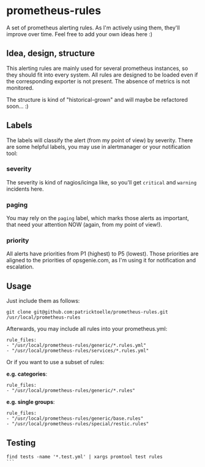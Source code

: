 # prometheus-rules

A set of prometheus alerting rules. As I'm actively using them, they'll improve over time. Feel free to add your own ideas here :)

## Idea, design, structure

This alerting rules are mainly used for several prometheus instances, so they should fit into every system. All rules are designed to be loaded even if the corresponding exporter is not present. The absence of metrics is not monitored.

The structure is kind of "historical-grown" and will maybe be refactored soon... :)

## Labels

The labels will classify the alert (from my point of view) by severity. There are some helpful labels, you may use in alertmanager or your notification tool:

### severity

The severity is kind of nagios/icinga like, so you'll get `critical` and `warning` incidents here.

### paging

You may rely on the `paging` label, which marks those alerts as important, that need your attention NOW (again, from my point of view!).

### priority

All alerts have priorities from P1 (highest) to P5 (lowest). Those priorities are aligned to the priorities of opsgenie.com, as I'm using it for notification and escalation.

## Usage

Just include them as follows:

```
git clone git@github.com:patricktoelle/prometheus-rules.git /usr/local/prometheus-rules
```

Afterwards, you may include all rules into your prometheus.yml:

```
rule_files:
- "/usr/local/prometheus-rules/generic/*.rules.yml"
- "/usr/local/prometheus-rules/services/*.rules.yml"
```

Or if you want to use a subset of rules:

**e.g. categories**:

```
rule_files:
- "/usr/local/prometheus-rules/generic/*.rules"
```

**e.g. single groups**:
```
rule_files:
- "/usr/local/prometheus-rules/generic/base.rules"
- "/usr/local/prometheus-rules/special/restic.rules"
```


## Testing

````
find tests -name '*.test.yml' | xargs promtool test rules
```
